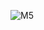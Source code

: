 ![M5](https://github.com/natijahnken/ProjetosComputacaoGrafica/assets/83143103/37a5b217-c27d-43e0-8ee6-cd55a53434da)
